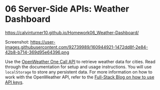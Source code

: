 # 06 Server-Side APIs: Weather Dashboard

https://calvinturner10.github.io/Homework06_Weather-Dashboard/

Screenshot: https://user-images.githubusercontent.com/92739989/160944921-1472dd8f-2e84-42b8-b714-369d95e64396.png

Use the [OpenWeather One Call API](https://openweathermap.org/api/one-call-api) to retrieve weather data for cities. Read through the documentation for setup and usage instructions. You will use `localStorage` to store any persistent data. For more information on how to work with the OpenWeather API, refer to the [Full-Stack Blog on how to use API keys](https://coding-boot-camp.github.io/full-stack/apis/how-to-use-api-keys).

